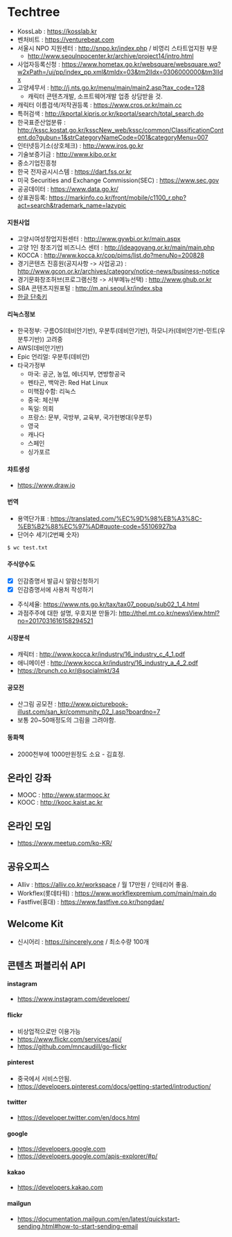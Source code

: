 # Techtree
- KossLab : https://kosslab.kr
- 벤처비트 : https://venturebeat.com
- 서울시 NPO 지원센터 : http://snpo.kr/index.php / 비영리 스타트업지원 부문
    - http://www.seoulnpocenter.kr/archive/project14/intro.html
- 사업자등록신청 : https://www.hometax.go.kr/websquare/websquare.wq?w2xPath=/ui/pp/index_pp.xml&tmIdx=03&tm2lIdx=0306000000&tm3lIdx
- 고양세무서 : http://j.nts.go.kr/menu/main/main2.asp?tax_code=128
	- 캐릭터 콘텐츠개발, 소프트웨어개발 업종 상담받을 것.
- 캐릭터 이름검색/저작권등록 : https://www.cros.or.kr/main.cc
- 특허검색 : http://kportal.kipris.or.kr/kportal/search/total_search.do
- 한국표준산업분류 : http://kssc.kostat.go.kr/ksscNew_web/kssc/common/ClassificationContent.do?gubun=1&strCategoryNameCode=001&categoryMenu=007
- 인터넷등기소(상호체크) : http://www.iros.go.kr
- 기술보증기금 : http://www.kibo.or.kr
- 중소기업진흥청
- 한국 전자공시시스템 : https://dart.fss.or.kr
- 미국 Securities and Exchange Commission(SEC) : https://www.sec.gov
- 공공데이터 : https://www.data.go.kr/
- 상표권등록: https://markinfo.co.kr/front/mobile/c1100_r.php?act=search&trademark_name=lazypic

#### 지원사업
- 고양시여성창업지원센터 : http://www.gywbi.or.kr/main.aspx
- 고양 1인 창조기업 비즈니스 센터 : http://ideagoyang.or.kr/main/main.php
- KOCCA : http://www.kocca.kr/cop/pims/list.do?menuNo=200828
- 경기콘텐츠 진흥원(공지사항 -> 사업공고) : http://www.gcon.or.kr/archives/category/notice-news/business-notice
- 경기문화창조허브(프로그램신청 -> 서부메뉴선택) : http://www.ghub.or.kr
- SBA 콘텐츠지원포털 : http://m.ani.seoul.kr/index.sba
- [한글 단축키](http://help.hancom.com/hoffice_mac/ko-KR/hwp/index.htm#t=view%2Ftoolbar%2Fshortcut(table).htm)

#### 리눅스정보
- 한국정부: 구름OS(데비안기반), 우분투(데비안기반), 하모니카(데비안기반-민트(우분투기반)) 고려중
- AWS(데비안기반)
- Epic 언리얼: 우분투(데비안)
- 타국가정부
    - 마국: 공군, 농업, 에너지부, 연방항공국
    - 펜타곤, 백악관: Red Hat Linux
    - 미핵잠수함: 리눅스
    - 중국: 체신부
    - 독일: 의회
    - 프랑스: 문부, 국방부, 교육부, 국가헌병대(우분투)
    - 영국
    - 캐나다
    - 스페인
    - 싱가포르

#### 챠트생성
- https://www.draw.io

#### 번역
- 용역단가표 : https://translated.com/%EC%9D%98%EB%A3%8C-%EB%B2%88%EC%97%AD#quote-code=55106927ba
- 단어수 세기(2번째 숫자)
```bash
$ wc test.txt
```

#### 주식양수도
- [x] 인감증명서 발급시 알람신청하기
- [x] 인감증명서에 사용처 작성하기
- 주식세율: https://www.nts.go.kr/tax/tax07_popup/sub02_1_4.html
- 과점주주에 대한 설명, 우호지분 만들기: http://thel.mt.co.kr/newsView.html?no=2017031616158294521

#### 시장분석
- 캐릭터 : http://www.kocca.kr/industry/16_industry_c_4_1.pdf
- 애니메이션 : http://www.kocca.kr/industry/16_industry_a_4_2.pdf
- https://brunch.co.kr/@socialmkt/34

#### 공모전
- 산그림 공모전 : http://www.picturebook-illust.com/san_kr/community_02_l.asp?boardno=7
- 보통 20~50매정도의 그림을 그려야함.

#### 동화책
- 2000천부에 1000만원정도 소요 - 김효정.

## 온라인 강좌
- MOOC : http://www.starmooc.kr
- KOOC : http://kooc.kaist.ac.kr

## 온라인 모임
- https://www.meetup.com/ko-KR/

## 공유오피스
- Alliv : https://alliv.co.kr/workspace / 월 17만원 / 인테리어 좋음.
- Workflex(롯데타워) : https://www.workflexpremium.com/main/main.do
- Fastfive(홍대) : https://www.fastfive.co.kr/hongdae/

## Welcome Kit
- 신시어리 : https://sincerely.one / 최소수량 100개

## 콘텐츠 퍼블리쉬 API

#### instagram
- https://www.instagram.com/developer/

#### flickr
- 비상업적으로만 이용가능
- https://www.flickr.com/services/api/
- https://github.com/mncaudill/go-flickr

#### pinterest
- 중국에서 서비스안됨.
- https://developers.pinterest.com/docs/getting-started/introduction/

#### twitter
- https://developer.twitter.com/en/docs.html

#### google
- https://developers.google.com
- https://developers.google.com/apis-explorer/#p/

#### kakao
- https://developers.kakao.com
 
#### mailgun
- https://documentation.mailgun.com/en/latest/quickstart-sending.html#how-to-start-sending-email
